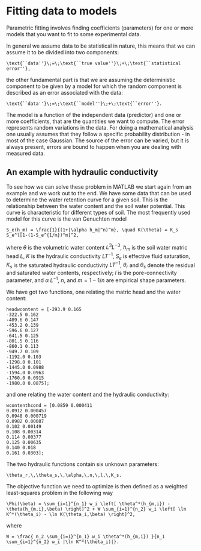 # Fitting data to models

Parametric fitting involves finding coefficients (parameters) for one or more
models that you want to fit to some experimental data.

In general we assume data to be statistical in nature, this means that we can
assume it to be divided into two components:
```{math}
\text{``data''}\;=\;\text{``true value''}\;+\;\text{``statistical error''},
```
the other fundamental part is that we are assuming the deterministic component
to be given by a model for which the random component is described as an error
associated with the data:
```{math}
\text{``data''}\;=\;\text{``model''}\;+\;\text{``error''}.
```
The model is a function of the independent data (predictor) and one or more
coefficients, that are the quantities we want to compute. The error represents
random variations in the data. For doing a mathematical analysis one usually
assumes that they follow a specific probability distribution - in most of the
case Gaussian. The source of the error can be varied, but it is always present,
errors are bound to happen when you are dealing with measured data.

## An example with hydraulic conductivity

To see how we can solve these problem in MATLAB we start again from an example
and we work out to the end. We have some data that can be used to determine the
water retention curve for a given soil. This is the relationship between the
water content and the soil water potential. This curve is characteristic for
different types of soil. The most frequently used model for this curve is
the van Genuchten model
```{math}
S_e(h_m) = \frac{1}{(1+|\alpha h_m|^n)^m}, \quad K(\theta) = K_s S_e^l[1-(1-S_e^{1/m})^m]^2,
```
where $\theta$ is the volumetric water content $L^3 L^{-3}$,
$h_m$ is the soil water matric head $L$, $K$ is the hydraulic
conductivity $LT^{-1}$, $S_e$ is effective fluid saturation,
$K_s$ is the saturated hydraulic conductivity $LT^{-1}$,
$\theta_r$ and $\theta_s$ denote the residual and saturated
water contents, respectively; $l$ is the pore-connectivity
parameter, and $\alpha$ $L^{-1}$, $n$, and $m = 1 - 1/n$ are
empirical shape parameters.

We have got two functions, one relating the matric head and the water content:
```{code-block} matlab
headwcontent = [-293.9 0.165
-322.5 0.162
-409.6 0.147
-453.2 0.139
-596.6 0.127
-641.5 0.125
-801.5 0.116
-860.1 0.113
-949.7 0.109
-1192.0 0.103
-1298.0 0.101
-1445.0 0.0988
-1594.0 0.0963
-1760.0 0.0915
-1980.0 0.0875];
```
and one relating the water content and the hydraulic conductivity:
```{code-block} matlab
wcontenthcond = [0.0859 0.000411
0.0912 0.000457
0.0948 0.000719
0.0982 0.00087
0.102 0.00149
0.108 0.00314
0.114 0.00377
0.125 0.00635
0.140 0.018
0.161 0.0303];
```
The two hydraulic functions contain six unknown parameters:
```{math}
\theta_r,\,\theta_s,\,\alpha,\,n,\,l,\,K_s.
```
The objective function we need to optimize is then defined as a
weighted least-squares problem in the following way
```{math}
\Phi(\beta) = \sum_{i=1}^{n_1} w_i \left[ \theta^*(h_{m,i}) - \theta(h_{m,i},\beta) \right]^2 + W \sum_{i=1}^{n_2} w_i \left[ \ln K^*(\theta_i) - \ln K(\theta_i,\beta) \right]^2,
```
where
```{math}
W = \frac{ n_2 \sum_{i=1}^{n_1} w_i \theta^*(h_{m,i}) }{n_1 \sum_{i=1}^{n_2} w_i |\ln K^*(\theta_i)|}.
```
